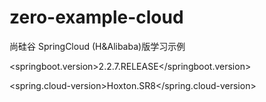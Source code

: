 # zero-example-cloud

尚硅谷 SpringCloud (H&Alibaba)版学习示例

<springboot.version>2.2.7.RELEASE</springboot.version>

<spring.cloud-version>Hoxton.SR8</spring.cloud-version>
